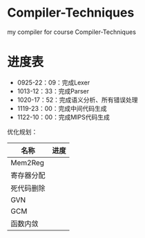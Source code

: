 # Compiler-Techniques

my compiler for course Compiler-Techniques

# 进度表

- 0925-22：09：完成Lexer
- 1013-12：33：完成Parser
- 1020-17：52：完成语义分析、所有错误处理
- 1119-23：00：完成中间代码生成
- 1122-10：00：完成MIPS代码生成

优化规划：

| 名称       | 进度 |
| ---------- | ---- |
| Mem2Reg    |      |
| 寄存器分配 |      |
| 死代码删除 |      |
| GVN        |      |
| GCM        |      |
| 函数内敛   |      |

